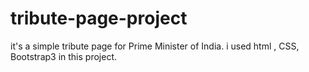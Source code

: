 # tribute-page-project
it's a simple tribute page for Prime Minister of India. i used html , CSS, Bootstrap3 in this project.
